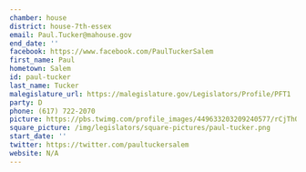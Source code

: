 ```yaml
---
chamber: house
district: house-7th-essex
email: Paul.Tucker@mahouse.gov
end_date: ''
facebook: https://www.facebook.com/PaulTuckerSalem
first_name: Paul
hometown: Salem
id: paul-tucker
last_name: Tucker
malegislature_url: https://malegislature.gov/Legislators/Profile/PFT1
party: D
phone: (617) 722-2070
picture: https://pbs.twimg.com/profile_images/449633203209240577/rCjThOgR_400x400.png
square_picture: /img/legislators/square-pictures/paul-tucker.png
start_date: ''
twitter: https://twitter.com/paultuckersalem
website: N/A
---
```

